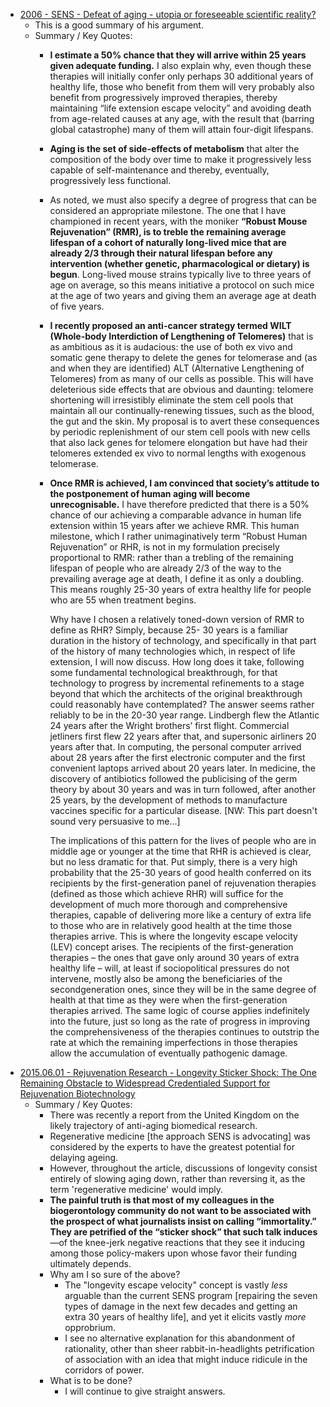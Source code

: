 


 - [2006 - SENS - Defeat of aging - utopia or foreseeable scientific reality?](http://www.sens.org/files/pdf/Burd-PP.pdf)
   - This is a good summary of his argument.
   - Summary / Key Quotes:
     - **I estimate a 50% chance that they will arrive within 25 years given adequate funding.** I also explain why, even though these therapies will initially confer only perhaps 30 additional years of healthy life, those who benefit from them will very probably also benefit from progressively improved therapies, thereby maintaining “life extension escape velocity” and avoiding death from age-related causes at any age, with the result that (barring global catastrophe) many of them will attain four-digit lifespans.
     - **Aging is the set of side-effects of metabolism** that alter the composition of the body over time to make it progressively less capable of self-maintenance and thereby, eventually, progressively less functional.
     - As noted, we must also specify a degree of progress that can be considered an appropriate milestone. The one that I have championed in recent years, with the moniker **“Robust Mouse Rejuvenation” (RMR), is to treble the remaining average lifespan of a cohort of naturally long-lived mice that are already 2/3 through their natural lifespan before any intervention (whether genetic, pharmacological or dietary) is begun**. Long-lived mouse strains typically live to three years of age on average, so this means initiative a protocol on such mice at the age of two years and giving them an average age at death of five years.
     - **I recently proposed an anti-cancer strategy termed WILT (Whole-body Interdiction of Lengthening of Telomeres)** that is as ambitious as it is audacious: the use of both ex vivo and somatic gene therapy to delete the genes for telomerase and (as and when they are identified) ALT (Alternative Lengthening of Telomeres) from as many of our cells as possible. This will have deleterious side effects that are obvious and daunting: telomere shortening will irresistibly eliminate the stem cell pools that maintain all our continually-renewing tissues, such as the blood, the gut and the skin. My proposal is to avert these consequences by periodic replenishment of our stem cell pools with new cells that also lack genes for telomere elongation but have had their telomeres extended ex vivo to normal lengths with exogenous telomerase.
     - **Once RMR is achieved, I am convinced that society’s attitude to the postponement of human aging will become unrecognisable.** I have therefore predicted that there is a 50% chance of our achieving a comparable advance in human life extension within 15 years after we achieve RMR. This human milestone, which I rather unimaginatively term “Robust Human Rejuvenation” or RHR, is not in my formulation precisely proportional to RMR: rather than a trebling of the remaining lifespan of people who are already 2/3 of the way to the prevailing average age at death, I define it as only a doubling. This means roughly 25-30 years of extra healthy life for people who are 55 when treatment begins.
     
       Why have I chosen a relatively toned-down version of RMR to define as RHR? Simply, because 25- 30 years is a familiar duration in the history of technology, and specifically in that part of the history of many technologies which, in respect of life extension, I will now discuss. How long does it take, following some fundamental technological breakthrough, for that technology to progress by incremental refinements to a stage beyond that which the architects of the original breakthrough could reasonably have contemplated? The answer seems rather reliably to be in the 20-30 year range. Lindbergh flew the Atlantic 24 years after the Wright brothers’ first flight. Commercial jetliners first flew 22 years after that, and supersonic airliners 20 years after that. In computing, the personal computer arrived about 28 years after the first electronic computer and the first convenient laptops arrived about 20 years later. In medicine, the discovery of antibiotics followed the publicising of the germ theory by about 30 years and was in turn followed, after another 25 years, by the development of methods to manufacture vaccines specific for a particular disease. [NW: This part doesn't sound very persuasive to me...]
       
       The implications of this pattern for the lives of people who are in middle age or younger at the time that RHR is achieved is clear, but no less dramatic for that. Put simply, there is a very high probability that the 25-30 years of good health conferred on its recipients by the first-generation panel of rejuvenation therapies (defined as those which achieve RHR) will suffice for the development of much more thorough and comprehensive therapies, capable of delivering more like a century of extra life to those who are in relatively good health at the time those therapies arrive. This is where the longevity escape velocity (LEV) concept arises. The recipients of the first-generation therapies – the ones that gave only around 30 years of extra healthy life – will, at least if sociopolitical pressures do not intervene, mostly also be among the beneficiaries of the secondgeneration ones, since they will be in the same degree of health at that time as they were when the first-generation therapies arrived. The same logic of course applies indefinitely into the future, just so long as the rate of progress in improving the comprehensiveness of the therapies continues to outstrip the rate at which the remaining imperfections in those therapies allow the accumulation of eventually pathogenic damage.
 - [2015.06.01 - Rejuvenation Research - Longevity Sticker Shock: The One Remaining Obstacle to Widespread Credentialed Support for Rejuvenation Biotechnology](https://www.ncbi.nlm.nih.gov/pmc/articles/PMC4491156/#B2)
   - Summary / Key Quotes:
     - There was recently a report from the United Kingdom on the likely trajectory of anti-aging biomedical research.
     - Regenerative medicine [the approach SENS is advocating] was considered by the experts to have the greatest potential for delaying ageing.
     - However, throughout the article, discussions of longevity consist entirely of slowing aging down, rather than reversing it, as the term 'regenerative medicine' would imply.
     - **The painful truth is that most of my colleagues in the biogerontology community do not want to be associated with the prospect of what journalists insist on calling “immortality.” They are petrified of the “sticker shock” that such talk induces**—of the knee-jerk negative reactions that they see it inducing among those policy-makers upon whose favor their funding ultimately depends.
     - Why am I so sure of the above?
       - The "longevity escape velocity" concept is vastly *less* arguable than the current SENS program [repairing the seven types of damage in the next few decades and getting an extra 30 years of healthy life], and yet it elicits vastly *more* opprobrium.
       -  I see no alternative explanation for this abandonment of rationality, other than sheer rabbit-in-headlights petrification of association with an idea that might induce ridicule in the corridors of power.
     - What is to be done?
       - I will continue to give straight answers.

